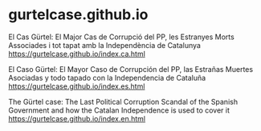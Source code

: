 # gurtelcase.github.io

El Cas Gürtel: El Major Cas de Corrupció del PP, les Estranyes Morts Associades i tot tapat amb la Independència de Catalunya
https://gurtelcase.github.io/index.ca.html

El Caso Gürtel: El Mayor Caso de Corrupción del PP, las Estrañas Muertes Asociadas y todo tapado con la Independencia de Cataluña
https://gurtelcase.github.io/index.es.html

The Gürtel case: The Last Political Corruption Scandal of the Spanish Government and how the Catalan Independence is used to cover it
https://gurtelcase.github.io/index.en.html
